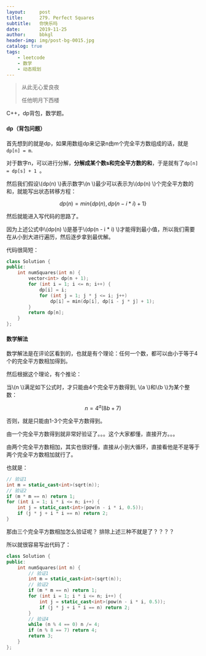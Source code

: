 ```yaml
---
layout:     post
title:      279. Perfect Squares
subtitle:   你快乐吗
date:       2019-11-25
author:     bbkgl
header-img: img/post-bg-0015.jpg
catalog: true
tags:
    - leetcode
    - 数学
    - 动态规划
---
```


>从此无心爱良夜
>
>任他明月下西楼

C++，dp背包，数学题。

#### dp（背包问题）

首先想到的就是dp，如果用数组dp来记录n由m个完全平方数组成的话，就是`dp[n] = m`.

对于数字n，可以进行分解，**分解成某个数s和完全平方数的和**，于是就有了`dp[n] = dp[s] + 1 `。

然后我们假设\\(dp(n) \\)表示数字\\(n \\)最少可以表示为\\(dp(n) \\)个完全平方数的和，就能写出状态转移方程：

$$ dp(n) = min\{dp(n), dp(n - i * i) + 1\} $$

然后就能进入写代码的思路了。

因为上述公式中\\(dp(n) \\)是基于\\(dp(n - i * i) \\)才能得到最小值，所以我们需要在从小到大进行遍历，然后逐步拿到最优解。

代码很简短：

```cpp
class Solution {
public:
    int numSquares(int n) {
        vector<int> dp(n + 1);
        for (int i = 1; i <= n; i++) {
            dp[i] = i;
            for (int j = 1; j * j <= i; j++) 
                dp[i] = min(dp[i], dp[i - j * j] + 1);
        }
        return dp[n];
    }
};
```

#### 数学解法

数学解法是在评论区看到的，也就是有个理论：任何一个数，都可以由小于等于4个的完全平方数相加得到。

然后根据这个理论，有个推论：

当\\(n \\)满足如下公式时，才只能由4个完全平方数得到, \\(a \\)和\\(b \\)为某个整数：

$$ n = 4^a (8b + 7)$$

否则，就是只能由1-3个完全平方数得到。

由一个完全平方数得到就非常好验证了。。。这个大家都懂，直接开方。。。

由两个完全平方数相加，其实也很好懂，直接从小到大循环，直接看他是不是等于两个完全平方数相加就行了。

也就是：

```cpp
// 验证1
int m = static_cast<int>(sqrt(n));
// 验证2
if (m * m == n) return 1; 
for (int i = 1; i * i <= n; i++) {
    int j = static_cast<int>(pow(n - i * i, 0.5));
    if (j * j + i * i == n) return 2;
}
```

那由三个完全平方数相加怎么验证呢？  排除上述三种不就是了？？？？

所以就很容易写出代码了：

```cpp
class Solution {
public:
    int numSquares(int n) {
        // 验证1
        int m = static_cast<int>(sqrt(n));
        // 验证2
        if (m * m == n) return 1; 
        for (int i = 1; i * i <= n; i++) {
            int j = static_cast<int>(pow(n - i * i, 0.5));
            if (j * j + i * i == n) return 2;
        }
        // 验证4
        while (n % 4 == 0) n /= 4;
        if (n % 8 == 7) return 4;
        return 3;
    }
};
```

